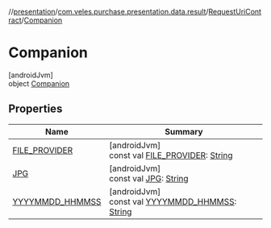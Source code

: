 //[presentation](../../../../index.md)/[com.veles.purchase.presentation.data.result](../../index.md)/[RequestUriContract](../index.md)/[Companion](index.md)

# Companion

[androidJvm]\
object [Companion](index.md)

## Properties

| Name | Summary |
|---|---|
| [FILE_PROVIDER](-f-i-l-e_-p-r-o-v-i-d-e-r.md) | [androidJvm]<br>const val [FILE_PROVIDER](-f-i-l-e_-p-r-o-v-i-d-e-r.md): [String](https://kotlinlang.org/api/latest/jvm/stdlib/kotlin/-string/index.html) |
| [JPG](-j-p-g.md) | [androidJvm]<br>const val [JPG](-j-p-g.md): [String](https://kotlinlang.org/api/latest/jvm/stdlib/kotlin/-string/index.html) |
| [YYYYMMDD_HHMMSS](-y-y-y-y-m-m-d-d_-h-h-m-m-s-s.md) | [androidJvm]<br>const val [YYYYMMDD_HHMMSS](-y-y-y-y-m-m-d-d_-h-h-m-m-s-s.md): [String](https://kotlinlang.org/api/latest/jvm/stdlib/kotlin/-string/index.html) |

